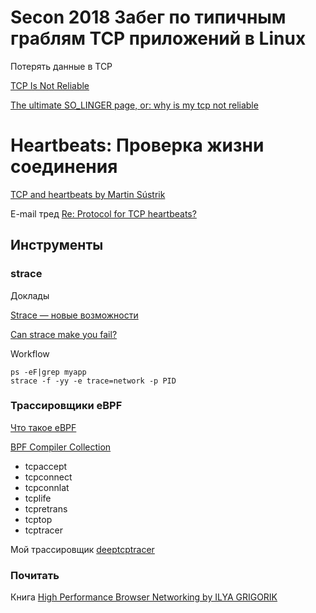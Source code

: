 Secon 2018 Забег по типичным граблям TCP приложений в Linux
============================================================

Потерять данные в TCP

[TCP Is Not Reliable](https://blog.h2o.ai/2013/08/tcp-is-not-reliable/)

[The ultimate SO_LINGER page, or: why is my tcp not reliable](https://blog.netherlabs.nl/articles/2009/01/18/the-ultimate-so_linger-page-or-why-is-my-tcp-not-reliable)

# Heartbeats: Проверка жизни соединения

[TCP and heartbeats by Martin Sústrik](http://250bpm.com/blog:22)

E-mail тред [Re: Protocol for TCP heartbeats?](https://www.ietf.org/mail-archive/web/ietf/current/msg62500.html)

## Инструменты

### strace

Доклады

[Strace — новые возможности](https://youtu.be/2K1M9ggC8Gk)

[Can strace make you fail?](https://youtu.be/bD4WC3-soA8)

Workflow

~~~
ps -eF|grep myapp
strace -f -yy -e trace=network -p PID
~~~

### Трассировщики eBPF

[Что такое eBPF](http://www.brendangregg.com/ebpf.html)

[BPF Compiler Collection](https://github.com/iovisor/bcc)

  * tcpaccept
  * tcpconnect
  * tcpconnlat
  * tcplife
  * tcpretrans
  * tcptop
  * tcptracer

Мой трассировщик [deeptcptracer](https://github.com/alexgpg/deeptcptracer)

### Почитать

Книга [High Performance Browser Networking by ILYA GRIGORIK](https://hpbn.co/)
